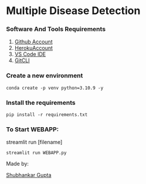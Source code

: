 # Multiple Disease Detection

### Software And Tools Requirements

1. [Github Account](https://github.com)
2. [HerokuAccount](https://www.heroku.com)
3. [VS Code IDE](https://code.visualstudio.com)
4. [GitCLI](https://git-scm.com/book/en/v2/Getting-Started-The-Command-Line)

### Create a new environment

```
conda create -p venv python=3.10.9 -y
```
### Install the requirements

```
pip install -r requirements.txt
```
### To Start WEBAPP:

streamlit run [filename]
```
streamlit run WEBAPP.py
```

Made by:

[Shubhankar Gupta](https://github.com/Shubhankargupta691)
